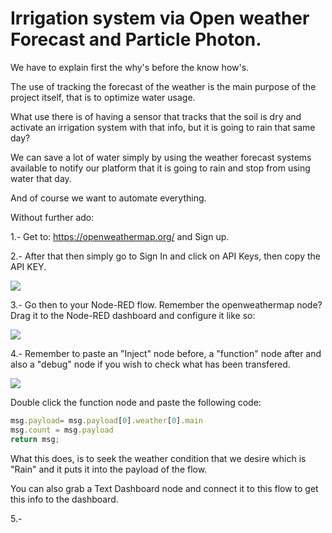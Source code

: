 # Irrigation system via Open weather Forecast and Particle Photon. 

We have to explain first the why's before the know how's.

The use of tracking the forecast of the weather is the main purpose of the project itself, that is to optimize water usage.

What use there is of having a sensor that tracks that the soil is dry and activate an irrigation system with that info, but it is going to rain that same day?

We can save a lot of water simply by using the weather forecast systems available to notify our platform that it is going to rain and stop from using water that day.

And of course we want to automate everything.

Without further ado:

1.- Get to: https://openweathermap.org/ and Sign up.

2.- After that then simply go to Sign In and click on API Keys, then copy the API KEY.

<img src="https://image.ibb.co/nvKpTo/openweather.jpg">

3.- Go then to your Node-RED flow. Remember the openweathermap node? Drag it to the Node-RED dashboard and configure it like so:

<img src="https://image.ibb.co/k1DV18/apikeyweather.jpg">

4.- Remember to paste an "Inject" node before, a "function" node after and also a "debug" node if you wish to check what has been transfered.

<img src="https://image.ibb.co/dMt8oo/openw.jpg">

Double click the function node and paste the following code:

```Javascript
msg.payload= msg.payload[0].weather[0].main
msg.count = msg.payload
return msg;
```

What this does, is to seek the weather condition that we desire which is "Rain" and it puts it into the payload of the flow.

You can also grab a Text Dashboard node and connect it to this flow to get this info to the dashboard.

5.- 
